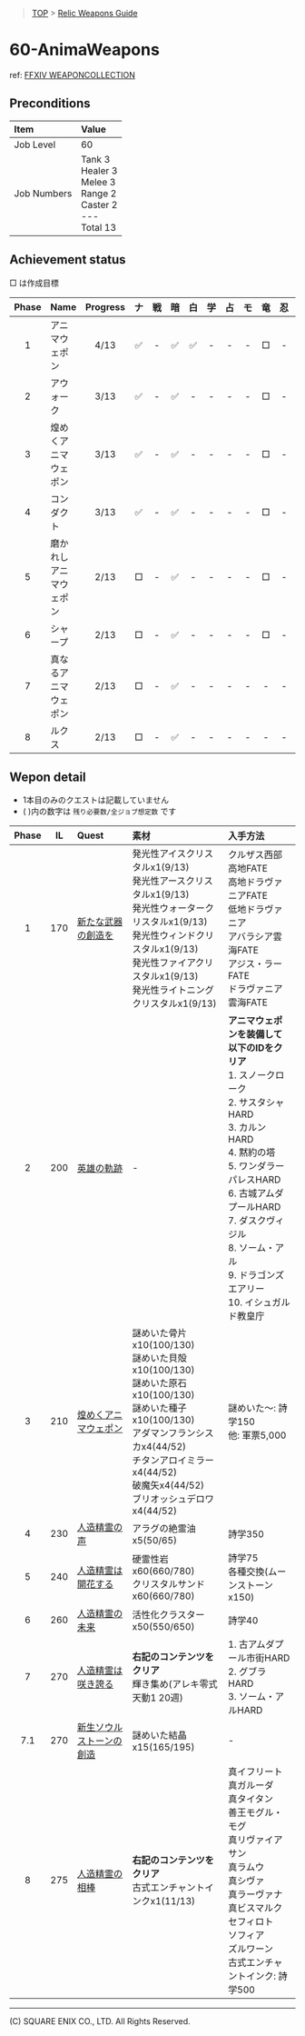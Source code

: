 > [TOP](../README.md) > [Relic Weapons Guide](./README.md)

# 60-AnimaWeapons

ref: [FFXIV WEAPONCOLLECTION](https://weapon.ffxivcollection.com/where/aw/)

## Preconditions

| Item | Value |
| :--- | :--- |
| Job Level | 60 |
| Job Numbers | Tank 3<br />Healer 3<br />Melee 3<br />Range 2<br />Caster 2<br />---<br />Total 13 |

## Achievement status

□ は作成目標

| Phase | Name | Progress | ナ | 戦 | 暗 | 白 | 学 | 占 | モ | 竜 | 忍 | 詩 | 機 | 黒 | 召 |
| :---: | :--- | :---: | :---: | :---: | :---: | :---: | :---: | :---: | :---: | :---: | :---: | :---: | :---: | :---: | :---: |
| 1 | アニマウェポン | 4/13 | ✅ | - | ✅ | ✅ | - | - | - | □ | - | - | - | ✅ | - |
| 2 | アウォーク | 3/13 | ✅ | - | ✅ | - | - | - | - | □ | - | - | - | ✅ | - |
| 3 | 煌めくアニマウェポン | 3/13 | ✅ | - | ✅ | - | - | - | - | □ | - | - | - | ✅ | - |
| 4 | コンダクト | 3/13 | ✅ | - | ✅ | - | - | - | - | □ | - | - | - | ✅ | - |
| 5 | 磨かれしアニマウェポン | 2/13 | □ | - | ✅ | - | - | - | - | □ | - | - | - | ✅ | - |
| 6 | シャープ | 2/13 | □ | - | ✅ | - | - | - | - | □ | - | - | - | ✅ | - |
| 7 | 真なるアニマウェポン | 2/13 | □ | - | ✅ | - | - | - | - | - | - | - | - | ✅ | - |
| 8 | ルクス | 2/13 | □ | - | ✅ | - | - | - | - | - | - | - | - | ✅ | - |

## Wepon detail

- 1本目のみのクエストは記載していません
- ( )内の数字は `残り必要数/全ジョブ想定数` です

| Phase | IL | Quest | 素材 | 入手方法 |
| :---: | :---: | :--- | :--- | :--- |
| 1 | 170 | [新たな武器の創造を](https://jp.finalfantasyxiv.com/lodestone/playguide/db/quest/0136a6df60a/) | 発光性アイスクリスタルx1(9/13)<br />発光性アースクリスタルx1(9/13)<br />発光性ウォータークリスタルx1(9/13)<br />発光性ウィンドクリスタルx1(9/13)<br />発光性ファイアクリスタルx1(9/13)<br />発光性ライトニングクリスタルx1(9/13) | クルザス西部高地FATE<br />高地ドラヴァニアFATE<br />低地ドラヴァニア<br />アバラシア雲海FATE<br />アジス・ラーFATE<br />ドラヴァニア雲海FATE | 
| 2 | 200 | [英雄の軌跡](https://jp.finalfantasyxiv.com/lodestone/playguide/db/quest/3a19d47a205/)  | - | **アニマウェポンを装備して以下のIDをクリア**<br />1. スノークローク<br />2. サスタシャHARD<br />3. カルンHARD<br />4. 黙約の塔<br />5. ワンダラーパレスHARD<br />6. 古城アムダプールHARD<br />7. ダスクヴィジル<br />8. ソーム・アル<br />9. ドラゴンズエアリー<br />10. イシュガルド教皇庁 | 
| 3 | 210 | [煌めくアニマウェポン](https://jp.finalfantasyxiv.com/lodestone/playguide/db/quest/a37d18ed018/) | 謎めいた骨片x10(100/130)<br />謎めいた貝殻x10(100/130)<br />謎めいた原石x10(100/130)<br />謎めいた種子x10(100/130)<br />アダマンフランシスカx4(44/52)<br />チタンアロイミラーx4(44/52)<br />破魔矢x4(44/52)<br />ブリオッシュデロワx4(44/52) | 謎めいた〜: 詩学150<br />他: 軍票5,000 | 
| 4 | 230 | [人造精霊の声](https://jp.finalfantasyxiv.com/lodestone/playguide/db/quest/bf6394ecf52/) | アラグの絶霊油x5(50/65) | 詩学350 |
| 5 | 240 | [人造精霊は開花する](https://jp.finalfantasyxiv.com/lodestone/playguide/db/quest/1ef99ba9eeb/) | 硬霊性岩x60(660/780)<br />クリスタルサンドx60(660/780) | 詩学75<br />各種交換(ムーンストーンx150)
| 6 | 260 | [人造精霊の未来](https://jp.finalfantasyxiv.com/lodestone/playguide/db/quest/855114f5906/) | 活性化クラスターx50(550/650) | 詩学40 | 
| 7 | 270 | [人造精霊は咲き誇る](https://jp.finalfantasyxiv.com/lodestone/playguide/db/quest/496ec3951a9/) | **右記のコンテンツをクリア**<br />輝き集め(アレキ零式天動1 20週) | 1. 古アムダプール市街HARD<br />2. グブラHARD<br />3. ソーム・アルHARD |
| 7.1 | 270 | [新生ソウルストーンの創造](https://jp.finalfantasyxiv.com/lodestone/playguide/db/quest/637f7078f64/) | 謎めいた結晶x15(165/195) | - |
| 8 | 275 | [人造精霊の相棒](https://jp.finalfantasyxiv.com/lodestone/playguide/db/quest/9da6270b969/) | **右記のコンテンツをクリア**<br />古式エンチャントインクx1(11/13) | 真イフリート<br />真ガルーダ<br />真タイタン<br />善王モグル・モグ<br />真リヴァイアサン<br />真ラムウ<br />真シヴァ<br />真ラーヴァナ<br />真ビスマルク<br />セフィロト<br />ソフィア<br />ズルワーン<br />古式エンチャントインク: 詩学500 |

---
(C) SQUARE ENIX CO., LTD. All Rights Reserved.
